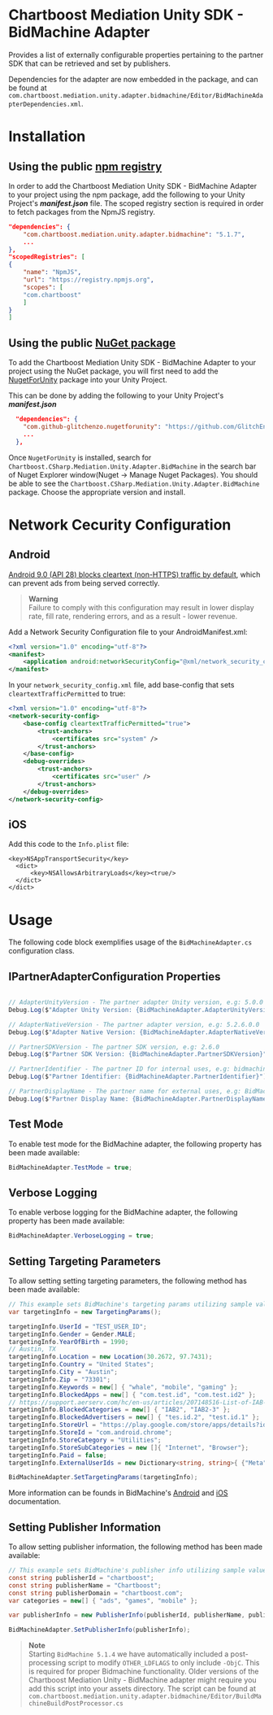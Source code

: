 # Chartboost Mediation Unity SDK - BidMachine Adapter

Provides a list of externally configurable properties pertaining to the partner SDK that can be retrieved and set by publishers. 

Dependencies for the adapter are now embedded in the package, and can be found at `com.chartboost.mediation.unity.adapter.bidmachine/Editor/BidMachineAdapterDependencies.xml`.

# Installation

## Using the public [npm registry](https://www.npmjs.com/search?q=com.chartboost.mediation.unity.adapter.bidmachine)

In order to add the Chartboost Mediation Unity SDK - BidMachine Adapter to your project using the npm package, add the following to your Unity Project's ***manifest.json*** file. The scoped registry section is required in order to fetch packages from the NpmJS registry.

```json
"dependencies": {
    "com.chartboost.mediation.unity.adapter.bidmachine": "5.1.7",
    ...
},
"scopedRegistries": [
{
    "name": "NpmJS",
    "url": "https://registry.npmjs.org",
    "scopes": [
    "com.chartboost"
    ]
}
]
```

## Using the public [NuGet package](https://www.nuget.org/packages/Chartboost.CSharp.Mediation.Unity.Adapter.BidMachine)

To add the Chartboost Mediation Unity SDK - BidMachine Adapter to your project using the NuGet package, you will first need to add the [NugetForUnity](https://github.com/GlitchEnzo/NuGetForUnity) package into your Unity Project.

This can be done by adding the following to your Unity Project's ***manifest.json***

```json
  "dependencies": {
    "com.github-glitchenzo.nugetforunity": "https://github.com/GlitchEnzo/NuGetForUnity.git?path=/src/NuGetForUnity",
    ...
  },
```

Once <code>NugetForUnity</code> is installed, search for `Chartboost.CSharp.Mediation.Unity.Adapter.BidMachine` in the search bar of Nuget Explorer window(Nuget -> Manage Nuget Packages).
You should be able to see the `Chartboost.CSharp.Mediation.Unity.Adapter.BidMachine` package. Choose the appropriate version and install.

# Network Cecurity Configuration

## Android
[Android 9.0 (API 28) blocks cleartext (non-HTTPS) traffic by default](https://developer.android.com/privacy-and-security/security-config), which can prevent ads from being served correctly.

> **Warning** \
> Failure to comply with this configuration may result in lower display rate, fill rate, rendering errors, and as a result - lower revenue.

Add a Network Security Configuration file to your AndroidManifest.xml:

```xml
<?xml version="1.0" encoding="utf-8"?>
<manifest>
    <application android:networkSecurityConfig="@xml/network_security_config" />
</manifest>
```

In your `network_security_config.xml` file, add base-config that sets `cleartextTrafficPermitted` to true:

```xml
<?xml version="1.0" encoding="utf-8"?>
<network-security-config>
    <base-config cleartextTrafficPermitted="true">
        <trust-anchors>
            <certificates src="system" />
        </trust-anchors>
    </base-config>
    <debug-overrides>
        <trust-anchors>
            <certificates src="user" />
        </trust-anchors>
    </debug-overrides>
</network-security-config>
```

## iOS

Add this code to the `Info.plist` file:

```plist
<key>NSAppTransportSecurity</key>
  <dict>  
      <key>NSAllowsArbitraryLoads</key><true/>  
  </dict>
</dict>
```

# Usage
The following code block exemplifies usage of the `BidMachineAdapter.cs` configuration class.

## IPartnerAdapterConfiguration Properties

```csharp

// AdapterUnityVersion - The partner adapter Unity version, e.g: 5.0.0
Debug.Log($"Adapter Unity Version: {BidMachineAdapter.AdapterUnityVersion}");

// AdapterNativeVersion - The partner adapter version, e.g: 5.2.6.0.0
Debug.Log($"Adapter Native Version: {BidMachineAdapter.AdapterNativeVersion}");

// PartnerSDKVersion - The partner SDK version, e.g: 2.6.0
Debug.Log($"Partner SDK Version: {BidMachineAdapter.PartnerSDKVersion}");

// PartnerIdentifier - The partner ID for internal uses, e.g: bidmachine
Debug.Log($"Partner Identifier: {BidMachineAdapter.PartnerIdentifier}");

// PartnerDisplayName - The partner name for external uses, e.g: BidMachine
Debug.Log($"Partner Display Name: {BidMachineAdapter.PartnerDisplayName}");
```

## Test Mode
To enable test mode for the BidMachine adapter, the following property has been made available:

```csharp
BidMachineAdapter.TestMode = true;
```

## Verbose Logging
To enable verbose logging for the BidMachine adapter, the following property has been made available:

```csharp
BidMachineAdapter.VerboseLogging = true;
```

## Setting Targeting Parameters

To allow setting setting targeting parameters, the following method has been made available:

```csharp
// This example sets BidMachine's targeting params utilizing sample values.
var targetingInfo = new TargetingParams();

targetingInfo.UserId = "TEST_USER_ID";
targetingInfo.Gender = Gender.MALE;
targetingInfo.YearOfBirth = 1990;
// Austin, TX
targetingInfo.Location = new Location(30.2672, 97.7431);
targetingInfo.Country = "United States";
targetingInfo.City = "Austin";
targetingInfo.Zip = "73301";
targetingInfo.Keywords = new[] { "whale", "mobile", "gaming" };
targetingInfo.BlockedApps = new[] { "com.test.id", "com.test.id2" };
// https://support.aerserv.com/hc/en-us/articles/207148516-List-of-IAB-Categories
targetingInfo.BlockedCategories = new[] { "IAB2", "IAB2-3" };
targetingInfo.BlockedAdvertisers = new[] { "tes.id.2", "test.id.1" };
targetingInfo.StoreUrl = "https://play.google.com/store/apps/details?id=com.android.chrome";
targetingInfo.StoreId = "com.android.chrome";
targetingInfo.StoreCategory = "Utilities";
targetingInfo.StoreSubCategories = new []{ "Internet", "Browser"};
targetingInfo.Paid = false;
targetingInfo.ExternalUserIds = new Dictionary<string, string>{ {"Meta", "META_USER_ID"}, {"PLAYFAB", "PLAYFAB_USER_ID"} };

BidMachineAdapter.SetTargetingParams(targetingInfo);
```

More information can be founds in BidMachine's [Android](https://docs.bidmachine.io/docs/in-house-mediation-android#targeting-parameters) and [iOS](https://docs.bidmachine.io/docs/in-house-mediation-ios#targeting-info) documentation.

## Setting Publisher Information

To allow setting publisher information, the following method has been made available:

```csharp
// This example sets BidMachine's publisher info utilizing sample values.
const string publisherId = "chartboost";
const string publisherName = "Chartboost";
const string publisherDomain = "chartboost.com";
var categories = new[] { "ads", "games", "mobile" };

var publisherInfo = new PublisherInfo(publisherId, publisherName, publisherDomain, categories);

BidMachineAdapter.SetPublisherInfo(publisherInfo);
```

> **Note** \
> Starting `BidMachine 5.1.4` we have automatically included a post-processing script to modify `OTHER_LDFLAGS` to only include `-ObjC`. This is required for proper Bidmachine functionality. Older versions of the Chartboost Mediation Unity - BidMachine adapter might require you add this script into your assets directory. The script can be found at `com.chartboost.mediation.unity.adapter.bidmachine/Editor/BuildMachineBuildPostProcessor.cs`